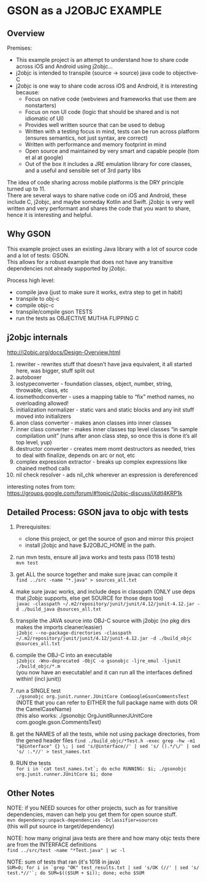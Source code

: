 
GSON as a J2OBJC EXAMPLE
========================

Overview
----------

Premises: 
* This example project is an attempt to understand how to share code across iOS and Android using j2objc... 
* j2objc is intended to transpile (source -> source) java code to objective-C   
* j2objc is one way to share code across iOS and Android, it is interesting because: 
   * Focus on native code (webviews and frameworks that use them are nonstarters)
   * Focus on non UI code (logic that should be shared and is not idiomatic of UI)
   * Provides well written source that can be used to debug 
   * Written with a testing focus in mind, tests can be run across platform (ensures semantics, not just syntax, are correct) 
   * Written with performance and memory footprint in mind
   * Open source and maintained by very smart and capable people (tom et al at google) 
   * Out of the box it includes a JRE emulation library for core classes, and a useful and sensible set of 3rd party libs

The idea of code sharing across mobile platforms is the DRY principle turned up to 11.   
There are several ways to share native code on iOS and Android, these include C, j2objc, and maybe someday Kotlin and Swift.  j2objc is very well written and very performant and shares the code that you want to share, hence it is interesting and helpful.   

Why GSON
--------

This example project uses an existing Java library with a lot of source code and a lot of tests: GSON.    
This allows for a robust example that does not have any transitive dependencies not already supported by j2objc. 

Process high level:
* compile java (just to make sure it works, extra step to get in habit) 
* transpile to obj-c
* compile objc-c
* transpile/compile gson TESTS
* run the tests as OBJECTIVE MUTHA FLIPPING C

j2objc internals
-----------------
http://j2objc.org/docs/Design-Overview.html
1. rewriter - rewrites stuff that doesn’t have java equivalent, it all started here, was bigger, stuff split out
2. autoboxer
3. iostypeconverter - foundation classes, object, number, string, throwable, class, etc
4. iosmethodconverter - uses a mapping table to “fix” method names, no overloading allowed!
5. initialization normalizer - static vars and static blocks and any init stuff moved into initializers
6. anon class converter - makes anon classes into inner classes
7. inner class converter - makes inner classes top level classes “in sample compilation unit” (runs after anon class step, so once this is done it’s all top level, yup)
8. destructor converter - creates mem momt destructors as needed, tries to deal with finalize, depends on arc or not, etc
9. complex expression extractor - breaks up complex expressions like chained method calls
10. nil check resolver - ads nil_chk wherever an expression is dereferenced

interesting notes from tom: 
https://groups.google.com/forum/#!topic/j2objc-discuss/iXdtl4KRP1k


Detailed Process: GSON java to objc with tests
----------------------------------------------

1. Prerequisites: 
   * clone this project, or get the source of gson and mirror this project
   * install j2objc and have $J2OBJC_HOME in the path. 

2. run mvn tests, ensure all java works and tests pass (1018 tests)   
```mvn test```

3. get ALL the source together and make sure javac can compile it   
```find ../src -name "*.java" > sources_all.txt```   

4. make sure javac works, and include deps in classpath (ONLY use deps that j2objc supports, else get SOURCE for those deps too)   
```javac -classpath ~/.m2/repository/junit/junit/4.12/junit-4.12.jar -d ./build_java @sources_all.txt```   

5. transpile the JAVA source into OBJ-C source with j2objc (no pkg dirs makes the imports cleaner/easier)   
```j2objc --no-package-directories -classpath ~/.m2/repository/junit/junit/4.12/junit-4.12.jar -d ./build_objc @sources_all.txt```   

6. compile the OBJ-C into an executable   
```j2objcc -Wno-deprecated -ObjC -o gsonobjc -ljre_emul -ljunit ./build_objc/*.m```   
(you now have an executable! and it can run all the interfaces defined within! (incl junit))

7. run a SINGLE test   
```./gsonobjc org.junit.runner.JUnitCore ComGoogleGsonCommentsTest```   
(NOTE that you can refer to EITHER the full package name with dots OR the CamelCaseName)    
(this also works: ./gsonobjc OrgJunitRunnerJUnitCore com.google.gson.CommentsTest)   

8. get the NAMES of all the tests, while not using package directories, from the gened header files 
```find ./build_objc/*Test.h -exec grep -hw -m1 "$@interface" {} \; | sed 's/@interface//' | sed 's/ ().*/\/' | sed 's/ :.*//' > test_names.txt```

9. RUN the tests   
```for i in `cat test_names.txt`; do echo RUNNING: $i; ./gsonobjc org.junit.runner.JUnitCore $i; done```



Other Notes
------------

NOTE: if you NEED sources for other projects, such as for transitive dependencies, maven can help you get them for open source stuff.    
```mvn dependency:unpack-dependencies -Dclassifier=sources```   
(this will put source in target/dependency)

NOTE: how many original java tests are there and how many objc tests there are from the INTERFACE definitions   
```find ../src/test -name "*Test.java" | wc -l```   

NOTE: sum of tests that ran (it's 1018 in java)   
```SUM=0; for i in `grep "OK" test_results.txt | sed 's/OK (//' | sed 's/ test.*//'`; do SUM=$(($SUM + $i)); done; echo $SUM```   
